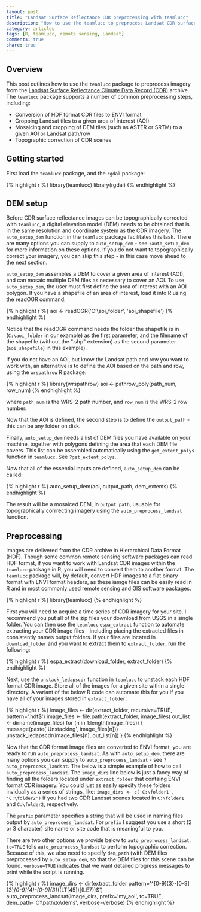 ```yaml
---
layout: post
title: "Landsat Surface Reflectance CDR preprocessing with teamlucc"
description: "How to use the teamlucc to preprocess Landsat CDR surface reflectance imagery"
category: articles
tags: [R, teamlucc, remote sensing, Landsat]
comments: true
share: true
---
```


## Overview

This post outlines how to use the `teamlucc` package to preprocess imagery from 
the [Landsat Surface Reflectance Climate Data Record 
(CDR)](http://landsat.usgs.gov/CDR_LSR.php) archive. The `teamlucc` package 
supports a number of common preprocessing steps, including:

* Conversion of HDF format CDR files to ENVI format
* Cropping Landsat tiles to a given area of interest (AOI)
* Mosaicing and cropping of DEM tiles (such as ASTER or SRTM) to a given 
  AOI or Landsat path/row
* Topographic correction of CDR scenes

## Getting started

First load the `teamlucc` package, and the `rgdal` package:

{% highlight r %}
library(teamlucc)
library(rgdal)
{% endhighlight %}

## DEM setup

Before CDR surface reflectance images can be topographically corrected with 
`teamlucc`, a digital elevation model (DEM) needs to be obtained that is in the 
same resolution and coordinate system as the CDR imagery. The `auto_setup_dem` 
function in the `teamlucc` package facilitates this task. There are many 
options you can supply to `auto_setup_dem` - see `?auto_setup_dem` for more 
information on these options. If you do not want to topographically correct 
your imagery, you can skip this step - in this case move ahead to the next 
section.

`auto_setup_dem` assembles a DEM to cover a given area of interest (AOI), and 
can mosaic multiple DEM files as necessary to cover an AOI. To use 
`auto_setup_dem`, the user must first define the area of interest with an AOI 
polygon. If you have a shapefile of an area of interest, load it into R using 
the readOGR command:

{% highlight r %}
aoi <- readOGR('C:\aoi_folder', 'aoi_shapefile')
{% endhighlight %}

Notice that the readOGR command needs the folder the shapefile is in 
(`C:\aoi_folder` in our example) as the first parameter, and the filename of 
the shapefile (without the ".shp" extension) as the second 
parameter (`aoi_shapefile`) in this example).

If you do not have an AOI, but know the Landsat path and row you want to work 
with, an alternative is to define the AOI based on the path and row, using the 
`wrspathrow` R package:

{% highlight r %}
library(wrspathrow)
aoi <- pathrow_poly(path_num, row_num)
{% endhighlight %}

where `path_num` is the WRS-2 path number, and `row_num` is the WRS-2 row 
number.

Now that the AOI is defined, the second step is to define the `output_path` - 
this can be any folder on disk.

Finally, `auto_setup_dem` needs a list of DEM files you have available on your 
machine, together with polygons defining the area that each DEM file covers. 
This list can be assembled automatically using the `get_extent_polys` function 
in `teamlucc`.  See `?get_extent_polys`.

Now that all of the essential inputs are defined, `auto_setup_dem` can be 
called:

{% highlight r %}
auto_setup_dem(aoi, output_path, dem_extents)
{% endhighlight %}

The result will be a mosaiced DEM, in `output_path`, usuable for 
topographically corrrecting imagery using the `auto_preprocess_landsat` 
function.

## Preprocessing

Images are delivered from the CDR archive in Hierarchical Data Format (HDF). 
Though some common remote sensing software packages can read HDF format, if you 
want to work with Landsat CDR images within the `teamlucc` package in R, you 
will need to convert them to another format. The `teamlucc` package will, by 
default, convert HDF images to a flat binary format with ENVI format headers, 
as these iamge files can be easily read in R and in most commonly used remote 
sensing and GIS software packages.

{% highlight r %}
library(teamlucc)
{% endhighlight %}

First you will need to acquire a time series of CDR imagery for your site. I 
recommend you put all of the zip files your download from USGS in a single 
folder. You can then use the `teamlucc` `espa_extract` function to automate 
extracting your CDR image files - including placing the extracted files in 
consistently names output folders. If your files are located in 
`download_folder` and you want to extract them to `extract_folder`, run the 
following:

{% highlight r %}
espa_extract(download_folder, extract_folder)
{% endhighlight %}

Next, use the `unstack_ledapscdr` function in `teamlucc` to unstack each HDF 
format CDR image. Store all of the images for a given site within a single 
directory. A variant of the below R code can automate this for you if you have 
all of your images stored in `extract_folder`:

{% highlight r %}
image_files <- dir(extract_folder, recursive=TRUE, pattern='.hdf$')
image_files <- file.path(extract_folder, image_files)
out_list <- dirname(image_files)
for (n in 1:length(image_files)) {
    message(paste('Unstacking', image_files[n]))
    unstack_ledapscdr(image_files[n], out_list[n])
}
{% endhighlight %}

Now that the CDR format image files are converted to ENVI format, you are ready 
to run `auto_preprocess_landsat`. As with `auto_setup_dem`, there are many 
options you can supply to `auto_preprocess_landsat` - see 
`?auto_preprocess_landsat`.  The below is a simple example of how to call 
`auto_preprocess_landsat`. The `image_dirs` line below is just a fancy way of 
finding all the folders located under `extract_folder` that containg ENVI 
format CDR imagery. You could just as easily specify these folders invidually 
as a series of strings, like: `image_dirs <- c('C:\folder1', 'C:\folder2')` if 
you had two CDR Landsat scenes located in `C:\folder1` and `C:\folder2`, 
respectively.

The `prefix` parameter specifies a string that will be used in naming files 
output by `auto_preprocess_landsat`. For `prefix` I suggest you use a short (2 
or 3 character) site name or site code that is meaningful to you.

There are two other options we provide below to `auto_preprocess_landsat`.  
`tc=TRUE` tells `auto_preprocess_landsat` to perform topographic correction.  
Because of this, we also need to specify `dem_path` (with DEM files 
preprocessed by `auto_setup_dem`, so that the DEM files for this scene can be 
found.  `verbose=TRUE` indicates that we want detailed progress messages to 
print while the script is running.

{% highlight r %}
image_dirs <- dir(extract_folder 
                  pattern='^[0-9]{3}-[0-9]{3}_[0-9]{4}-[0-9]{3}_((LT[45])|(LE7))$')
auto_preprocess_landsat(image_dirs, prefix='my_aoi', tc=TRUE,  
                        dem_path='C:\path\to\dems', verbose=verbose)
{% endhighlight %}
